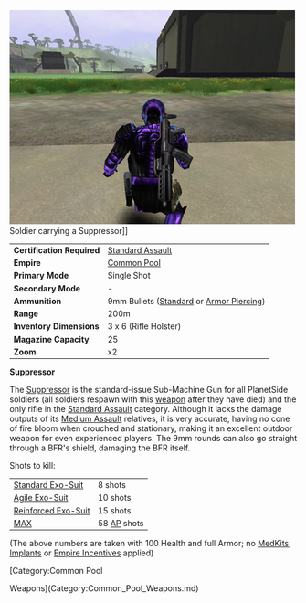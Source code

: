 ![](../images/PSScreenShot0299.jpg "fig:PSScreenShot0299.jpg") Soldier carrying
a Suppressor\]\]

|                            |                                                                                                          |
| -------------------------- | -------------------------------------------------------------------------------------------------------- |
| **Certification Required** | [Standard Assault](../certifications/Standard_Assault.md)                                                |
| **Empire**                 | [Common Pool](../terminology/Common_Pool.md)                                                             |
| **Primary Mode**           | Single Shot                                                                                              |
| **Secondary Mode**         | \-                                                                                                       |
| **Ammunition**             | 9mm Bullets ([Standard](../ammunition/9mm_Bullet.md) or [Armor Piercing](../ammunition/Armor_Piercing_9mm_Bullet.md)) |
| **Range**                  | 200m                                                                                                     |
| **Inventory Dimensions**   | 3 x 6 (Rifle Holster)                                                                                    |
| **Magazine Capacity**      | 25                                                                                                       |
| **Zoom**                   | x2                                                                                                       |

**Suppressor**

The [Suppressor](Suppressor.md) is the standard-issue Sub-Machine Gun for all
PlanetSide soldiers (all soldiers respawn with this [weapon](Weapon.md) after
they have died) and the only rifle in the
[Standard Assault](../certifications/Standard_Assault.md) category. Although it
lacks the damage outputs of its
[Medium Assault](../certifications/Medium_Assault.md) relatives, it is very
accurate, having no cone of fire bloom when crouched and stationary, making it
an excellent outdoor weapon for even experienced players. The 9mm rounds can
also go straight through a BFR's shield, damaging the BFR itself.

Shots to kill:

|                                                        |                                                 |
| ------------------------------------------------------ | ----------------------------------------------- |
| [Standard Exo-Suit](../armor/Standard_Exo-Suit.md)     | 8 shots                                         |
| [Agile Exo-Suit](../armor/Agile_Exo-Suit.md)           | 10 shots                                        |
| [Reinforced Exo-Suit](../armor/Reinforced_Exo-Suit.md) | 15 shots                                        |
| [MAX](../items/Mechanized_Assault_Exo-Suit.md)         | 58 [AP](../terminology/Armor_Piercing.md) shots |

(The above numbers are taken with 100 Health and full Armor; no
[MedKits](../items/MedKit.md), [Implants](../implants/Implants.md) or
[Empire Incentives](../etc/Empire_Incentives.md) applied)

<!--[Category:Game Items](Category:Game_Items.md)-->
<!--[Category:Weapons](Category:Weapons.md)--> [Category:Common Pool

Weapons](Category:Common_Pool_Weapons.md)
